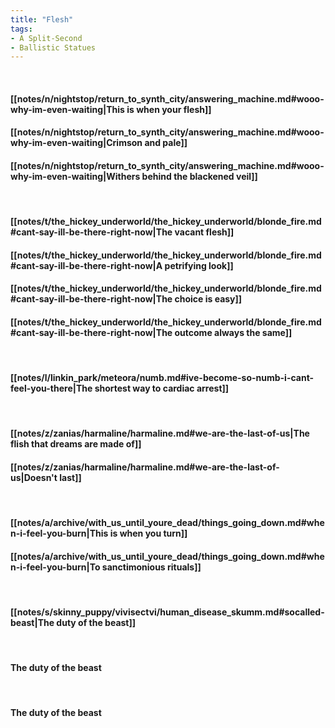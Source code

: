 ```yaml
---
title: "Flesh"
tags:
- A Split-Second
- Ballistic Statues
---
```

&nbsp;
#### [[notes/n/nightstop/return_to_synth_city/answering_machine.md#wooo-why-im-even-waiting|This is when your flesh]]
#### [[notes/n/nightstop/return_to_synth_city/answering_machine.md#wooo-why-im-even-waiting|Crimson and pale]]
#### [[notes/n/nightstop/return_to_synth_city/answering_machine.md#wooo-why-im-even-waiting|Withers behind the blackened veil]]
&nbsp;
#### [[notes/t/the_hickey_underworld/the_hickey_underworld/blonde_fire.md#cant-say-ill-be-there-right-now|The vacant flesh]]
#### [[notes/t/the_hickey_underworld/the_hickey_underworld/blonde_fire.md#cant-say-ill-be-there-right-now|A petrifying look]]
#### [[notes/t/the_hickey_underworld/the_hickey_underworld/blonde_fire.md#cant-say-ill-be-there-right-now|The choice is easy]]
#### [[notes/t/the_hickey_underworld/the_hickey_underworld/blonde_fire.md#cant-say-ill-be-there-right-now|The outcome always the same]]
&nbsp;
#### [[notes/l/linkin_park/meteora/numb.md#ive-become-so-numb-i-cant-feel-you-there|The shortest way to cardiac arrest]]
&nbsp;
#### [[notes/z/zanias/harmaline/harmaline.md#we-are-the-last-of-us|The flish that dreams are made of]]
#### [[notes/z/zanias/harmaline/harmaline.md#we-are-the-last-of-us|Doesn't last]]
&nbsp;
#### [[notes/a/archive/with_us_until_youre_dead/things_going_down.md#when-i-feel-you-burn|This is when you turn]]
#### [[notes/a/archive/with_us_until_youre_dead/things_going_down.md#when-i-feel-you-burn|To sanctimonious rituals]]
&nbsp;
#### [[notes/s/skinny_puppy/vivisectvi/human_disease_skumm.md#socalled-beast|The duty of the beast]]
&nbsp;
#### The duty of the beast
&nbsp;
#### The duty of the beast
